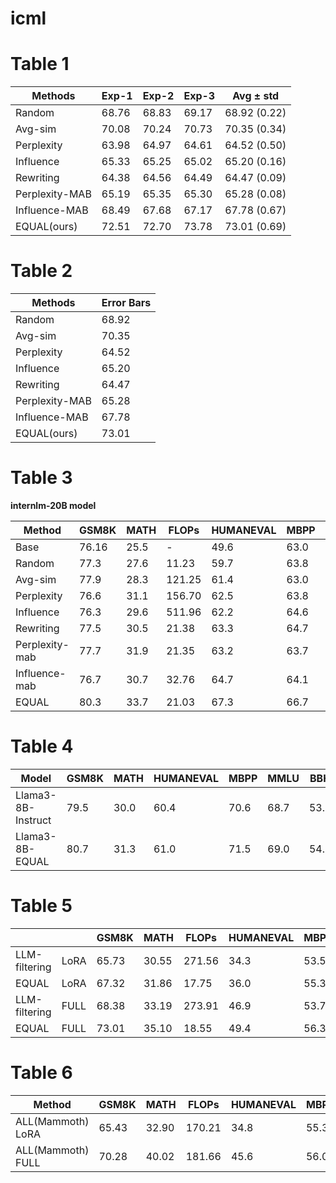 # icml


# Table 1

| Methods        | Exp-1 | Exp-2 | Exp-3 | Avg ± std     |
|----------------|-------|-------|-------|---------------|
| Random         | 68.76 | 68.83 | 69.17 | 68.92 (0.22)  |
| Avg-sim        | 70.08 | 70.24 | 70.73 | 70.35 (0.34)  |
| Perplexity     | 63.98 | 64.97 | 64.61 | 64.52 (0.50)  |
| Influence      | 65.33 | 65.25 | 65.02 | 65.20 (0.16)  |
| Rewriting      | 64.38 | 64.56 | 64.49 | 64.47 (0.09)  |
| Perplexity-MAB | 65.19 | 65.35 | 65.30 | 65.28 (0.08)  |
| Influence-MAB  | 68.49 | 67.68 | 67.17 | 67.78 (0.67)  |
| EQUAL(ours)    | 72.51 | 72.70 | 73.78 | 73.01 (0.69)  |



# Table 2

| Methods         | Error Bars |
|-----------------|------------|
| Random          | 68.92      |
| Avg-sim         | 70.35      |
| Perplexity      | 64.52      |
| Influence       | 65.20      |
| Rewriting       | 64.47      |
| Perplexity-MAB  | 65.28      |
| Influence-MAB   | 67.78      |
| EQUAL(ours)     | 73.01      |


# Table 3

**internlm-20B model**

| Method          | GSM8K | MATH  | FLOPs   | HUMANEVAL | MBPP  | FLOPs   | MMLU  | BBH   | FLOPs   |
|-----------------|-------|-------|---------|-----------|-------|---------|-------|-------|---------|
| Base            | 76.16 | 25.5  | -       | 49.6      | 63.0  | -       | 67.1  | 70.3  | -       |
| Random          | 77.3  | 27.6  | 11.23   | 59.7      | 63.8  | 9.67    | 68.7  | 71.3  | 17.65   |
| Avg-sim         | 77.9  | 28.3  | 121.25  | 61.4      | 63.0  | 67.73   | 67.6  | 70.4  | 231.02  |
| Perplexity      | 76.6  | 31.1  | 156.70  | 62.5      | 63.8  | 73.25   | 68.3  | 72.0  | 302.51  |
| Influence       | 76.3  | 29.6  | 511.96  | 62.2      | 64.6  | 373.51  | 70.3  | 73.8  | 976.96  |
| Rewriting       | 77.5  | 30.5  | 21.38   | 63.3      | 64.7  | 16.96   | 69.7  | 73.3  | 28.10   |
| Perplexity-mab  | 77.7  | 31.9  | 21.35   | 63.2      | 63.7  | 17.01   | 69.1  | 72.2  | 28.23   |
| Influence-mab   | 76.7  | 30.7  | 32.76   | 64.7      | 64.1  | 28.46   | 70.6  | 73.7  | 46.53   |
| EQUAL           | 80.3  | 33.7  | 21.03   | 67.3      | 66.7  | 16.65   | 73.1  | 76.3  | 27.46   |


# Table 4
| Model               | GSM8K | MATH  | HUMANEVAL | MBPP  | MMLU  | BBH   |
|---------------------|-------|-------|-----------|-------|-------|-------|
| Llama3-8B-Instruct  | 79.5  | 30.0  | 60.4      | 70.6  | 68.7  | 53.7  |
| Llama3-8B-EQUAL     | 80.7  | 31.3  | 61.0      | 71.5  | 69.0  | 54.6  |



# Table 5
|               |       | GSM8K | MATH  | FLOPs   | HUMANEVAL | MBPP  | FLOPs   |
|---------------|-------|-------|-------|---------|-----------|-------|---------|
| LLM-filtering | LoRA  | 65.73 | 30.55 | 271.56  | 34.3      | 53.5  | 141.38  |
| EQUAL         | LoRA  | 67.32 | 31.86 | 17.75   | 36.0      | 55.3  | 12.99   |
| LLM-filtering | FULL  | 68.38 | 33.19 | 273.91  | 46.9      | 53.7  | 142.73  |
| EQUAL         | FULL  | 73.01 | 35.10 | 18.55   | 49.4      | 56.3  | 13.50   |

# Table 6
| Method          | GSM8K | MATH  | FLOPs   | HUMANEVAL | MBPP  | FLOPs   | GSM8K | MATH  | FLOPs   | HUMANEVAL | MBPP  | FLOPs   |
|-----------------|-------|-------|---------|-----------|-------|---------|-------|-------|---------|-----------|-------|---------|
| ALL(Mammoth) LoRA | 65.43 | 32.90 | 170.21  | 34.8      | 55.3  | 126.38  | 55.15 | 21.50 | 159.60  | 29.6      | 46.3  | 121.23  |
| ALL(Mammoth) FULL | 70.28 | 40.02 | 181.66  | 45.6      | 56.0  | 143.73  | 62.21 | 26.52 | 176.11  | 35.7      | 47.0  | 134.91  |

